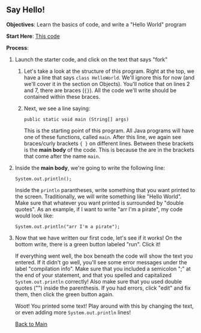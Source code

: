 ## Say Hello!

**Objectives**: Learn the basics of code, and write a "Hello World" program

**Start Here**: [This code](https://www.ideone.com/lWuqvf)

**Process**:

1. Launch the starter code, and click on the text that says "fork"
    1. Let's take a look at the structure of this program. Right at the top, we have a line that says `class HelloWorld`. We'll ignore this for now (and we'll cover it in the section on Objects). You'll notice that on lines 2 and 7, there are braces (`{}`). All the code we'll write should be contained within these braces.
    2. Next, we see a line saying:

        ```public static void main (String[] args)```

        This is the starting point of this program. All Java programs will have one of these functions, called `main`. After this line, we again see braces/curly brackets `{ }` on different lines. Between these brackets is the **main body** of the code. This is because the are in the brackets that come after the name `main`.

2. Inside the **main body**, we're going to write the following line:

    ``` System.out.println(); ```

    Inside the `println` parantheses, write something that you want printed to the screen. Traditionally, we will write something like "Hello World". Make sure that whatever you want printed is surrounded by "double quotes". As an example, if I want to write "arr I'm a pirate", my code would look like:

    ``` System.out.println("arr I'm a pirate"); ```

3. Now that we have written our first code, let's see if it works! On the bottom write, there is a green button labeled "run". Click it!

    If everything went well, the box beneath the code will show the text you entered. If it didn't go well, you'll see some error messages under the label "compilation info". Make sure that you included a semicolon ";" at the end of your statement, and that you spelled and capitalized `System.out.println` correctly! Also make sure that you used double quotes ("") inside the parenthesis. If you had errors, click "edit" and fix them, then click the green button again.

    Woot! You printed some text! Play around with this by changing the text, or even adding more `System.out.println` lines!

    [Back to Main](../../README.md)